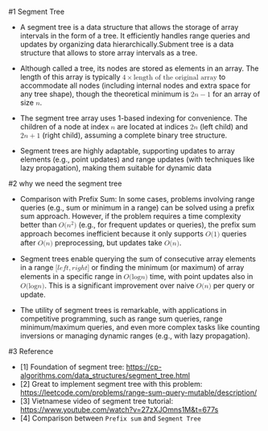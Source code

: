 #1 Segment Tree
- A segment tree is a data structure that allows the storage of array intervals in the form of a tree. It efficiently handles range queries and updates by organizing data hierarchically.Subment tree is a data structure that allows to store array intervals as a tree.
- Although called a tree, its nodes are stored as elements in an array. The length of this array is typically <math xmlns="http://www.w3.org/1998/Math/MathML"><semantics><mrow><mn>4</mn><mo>×</mo><mtext>length of the original array</mtext></mrow><annotation encoding="application/x-tex"> 4 \times \text{length of the original array} </annotation></semantics></math> to accommodate all nodes (including internal nodes and extra space for any tree shape), though the theoretical minimum is <math xmlns="http://www.w3.org/1998/Math/MathML"><semantics><mrow><mn>2</mn><mi>n</mi><mo>−</mo><mn>1</mn></mrow><annotation encoding="application/x-tex"> 2n - 1 </annotation></semantics></math> for an array of size <math xmlns="http://www.w3.org/1998/Math/MathML"><semantics><mrow><mi>n</mi></mrow><annotation encoding="application/x-tex"> n </annotation></semantics></math>.
- The segment tree array uses 1-based indexing for convenience. The children of a node at index <math xmlns="http://www.w3.org/1998/Math/MathML"><semantics><mrow><mi>n</mi></mrow><annotation encoding="application/x-tex"> n </annotation></semantics></math> are located at indices <math xmlns="http://www.w3.org/1998/Math/MathML"><semantics><mrow><mn>2</mn><mi>n</mi></mrow><annotation encoding="application/x-tex"> 2n </annotation></semantics></math> (left child) and <math xmlns="http://www.w3.org/1998/Math/MathML"><semantics><mrow><mn>2</mn><mi>n</mi><mo>+</mo><mn>1</mn></mrow><annotation encoding="application/x-tex"> 2n + 1 </annotation></semantics></math> (right child), assuming a complete binary tree structure.

- Segment trees are highly adaptable, supporting updates to array elements (e.g., point updates) and range updates (with techniques like lazy propagation), making them suitable for dynamic data

#2 why we need the segment tree
- Comparison with Prefix Sum: In some cases, problems involving range queries (e.g., sum or minimum in a range) can be solved using a prefix sum approach. However, if the problem requires a time complexity better than <math xmlns="http://www.w3.org/1998/Math/MathML"><semantics><mrow><mi>O</mi><mo stretchy="false">(</mo><msup><mi>n</mi><mn>2</mn></msup><mo stretchy="false">)</mo></mrow><annotation encoding="application/x-tex"> O(n^2) </annotation></semantics></math> (e.g., for frequent updates or queries), the prefix sum approach becomes inefficient because it only supports <math xmlns="http://www.w3.org/1998/Math/MathML"><semantics><mrow><mi>O</mi><mo stretchy="false">(</mo><mn>1</mn><mo stretchy="false">)</mo></mrow><annotation encoding="application/x-tex"> O(1) </annotation></semantics></math> queries after <math xmlns="http://www.w3.org/1998/Math/MathML"><semantics><mrow><mi>O</mi><mo stretchy="false">(</mo><mi>n</mi><mo stretchy="false">)</mo></mrow><annotation encoding="application/x-tex"> O(n) </annotation></semantics></math> preprocessing, but updates take <math xmlns="http://www.w3.org/1998/Math/MathML"><semantics><mrow><mi>O</mi><mo stretchy="false">(</mo><mi>n</mi><mo stretchy="false">)</mo></mrow><annotation encoding="application/x-tex"> O(n) </annotation></semantics></math>.

- Segment trees enable querying the sum of consecutive array elements in a range <math xmlns="http://www.w3.org/1998/Math/MathML"><semantics><mrow><mo stretchy="false">[</mo><mi>l</mi><mi>e</mi><mi>f</mi><mi>t</mi><mo separator="true">,</mo><mi>r</mi><mi>i</mi><mi>g</mi><mi>h</mi><mi>t</mi><mo stretchy="false">]</mo></mrow><annotation encoding="application/x-tex">[left, right]</annotation></semantics></math> or finding the minimum (or maximum) of array elements in a specific range in <math xmlns="http://www.w3.org/1998/Math/MathML"><semantics><mrow><mi>O</mi><mo stretchy="false">(</mo><mi>log</mi><mo>⁡</mo><mi>n</mi><mo stretchy="false">)</mo></mrow><annotation encoding="application/x-tex"> O(\log n) </annotation></semantics></math> time, with point updates also in <math xmlns="http://www.w3.org/1998/Math/MathML"><semantics><mrow><mi>O</mi><mo stretchy="false">(</mo><mi>log</mi><mo>⁡</mo><mi>n</mi><mo stretchy="false">)</mo></mrow><annotation encoding="application/x-tex"> O(\log n) </annotation></semantics></math>. This is a significant improvement over naive <math xmlns="http://www.w3.org/1998/Math/MathML"><semantics><mrow><mi>O</mi><mo stretchy="false">(</mo><mi>n</mi><mo stretchy="false">)</mo></mrow><annotation encoding="application/x-tex"> O(n) </annotation></semantics></math> per query or update.

- The utility of segment trees is remarkable, with applications in competitive programming, such as range sum queries, range minimum/maximum queries, and even more complex tasks like counting inversions or managing dynamic ranges (e.g., with lazy propagation).

#3 Reference

 - [1] Foundation of segment tree: https://cp-algorithms.com/data_structures/segment_tree.html
 - [2] Great to implement segment tree with this problem: https://leetcode.com/problems/range-sum-query-mutable/description/
 - [3] Vietnamese video of segment tree tutorial: https://www.youtube.com/watch?v=27zXJOmns1M&t=677s
 - [4] Comparison between `Prefix sum` and `Segment Tree`